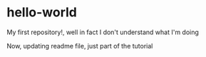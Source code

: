 # hello-world
My first repository!, well in fact I don't understand what I'm doing

Now, updating readme file, just part of the tutorial
